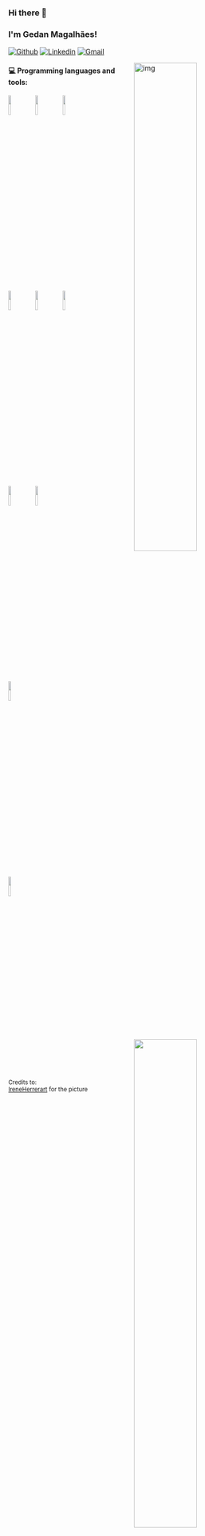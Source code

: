 ### Hi there 👋 
### I'm Gedan Magalhães!

[![Github](https://img.shields.io/badge/-Github-000?style=flat&logo=Github&logoColor=white)](https://github.com/GedanMagal)
[![Linkedin](https://img.shields.io/badge/-LinkedIn-blue?style=flat&logo=Linkedin&logoColor=white)](https://www.linkedin.com/in/gedan-ycar-magalh%C3%A3es-468542145/)
[![Gmail](https://img.shields.io/badge/-Gmail-c14438?style=flat&logo=Gmail&logoColor=white)](mailto:gedanycar@gmail.com)

<img align="right" alt="img" src="https://cdnb.artstation.com/p/assets/images/images/003/965/097/large/shellz-art-tomwillfixit-25.jpg?1478990906" width="50%" height="auto" />

#### :computer: Programming languages and tools: 
<p>
	<img width="50%" align="right" src="https://github-readme-stats.vercel.app/api?username=gedanMagal&show_icons=true&hide_border=true" />

<code><img width="10%" src="https://www.vectorlogo.zone/logos/dotnet/dotnet-ar21.svg"></code>
<code><img width="10%" src="https://www.vectorlogo.zone/logos/angular/angular-ar21.svg"></code>
<code><img width="10%" src="https://www.vectorlogo.zone/logos/flutterio/flutterio-ar21.svg"></code>
<br/>
<code><img width="10%" src="https://www.vectorlogo.zone/logos/bitbucket/bitbucket-ar21.svg"></code>
<code><img width="10%" src="https://www.vectorlogo.zone/logos/github/github-ar21.svg"></code>
<code><img width="10%" src="https://www.vectorlogo.zone/logos/gitlab/gitlab-ar21.svg"></code>
<br/>
<code><img width="10%" src="https://www.vectorlogo.zone/logos/atlassian_jira/atlassian_jira-ar21.svg"></code>
<code><img width="10%" src="https://www.vectorlogo.zone/logos/microsoft_azure/microsoft_azure-ar21.svg"></code>
<br/>
<code><img width="10%" src="https://www.vectorlogo.zone/logos/visualstudio_code/visualstudio_code-ar21.svg"></code>
<br/>
<code><img width="10%" src="https://www.vectorlogo.zone/logos/datadoghq/datadoghq-ar21.svg"></code>
</p>

<sub>Credits to: <br/>[IreneHerrerart](https://www.artstation.com/ireneherrera) for the picture </sub>
